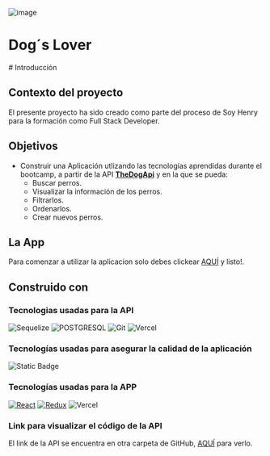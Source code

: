 ![image](https://res.cloudinary.com/dnhjrtihu/image/upload/v1700534755/DogsLover/h38pyfrmktkfijzmsvm9.png)

# Dog´s Lover

<div align="left">
# Introducción

## Contexto del proyecto

El presente proyecto ha sido creado como parte del proceso de Soy Henry para la formación como Full Stack Developer.

## Objetivos

- Construir una Aplicación utlizando las tecnologías aprendidas durante el bootcamp, a partir de la API [**TheDogApi**](https://thedogapi.com/) y en la que se pueda:
  -  Buscar perros.
  -  Visualizar la información de los perros.
  -  Filtrarlos. 
  -  Ordenarlos.
  -  Crear nuevos perros.
    
## La App

Para comenzar a utilizar la aplicacion solo debes clickear [AQUÍ](https://front-end-dogs-beta.vercel.app/) y listo!.

## Construido con

### Tecnologias usadas para la API

![Sequelize](https://img.shields.io/badge/Sequelize-00000?style=for-the-badge&logo=sequelize&logoColor=green&color=white)
![POSTGRESQL](https://img.shields.io/badge/PostgreSQL-00000?style=for-the-badge&logo=postgresql&logoColor=blue&color=white)
![Git](https://img.shields.io/badge/git-00000?style=for-the-badge&logo=git&color=white)
![Vercel](https://img.shields.io/badge/vercel-00000?style=for-the-badge&logo=vercel&logoColor=black&color=white)

### Tecnologías usadas para asegurar la calidad de la aplicación

![Static Badge](https://img.shields.io/badge/hoppscotch.io-black?style=for-the-badge&logo=hoppscotch)

### Tecnologías usadas para la APP

[![React](https://img.shields.io/badge/React-61DAFB?style=for-the-badge&logo=react&logoColor=white)](https://reactjs.org/)
[![Redux](https://img.shields.io/badge/Redux-764ABC?style=for-the-badge&logo=redux&logoColor=white)](https://redux.js.org/)
![Vercel](https://img.shields.io/badge/vercel-00000?style=for-the-badge&logo=vercel&logoColor=black&color=white)

### Link para visualizar el código de la API 

El link de la API  se encuentra en otra carpeta de GitHub, [AQUÍ](https://github.com/AngelBlackBlue/BackEnd-Dogs) para verlo. 
